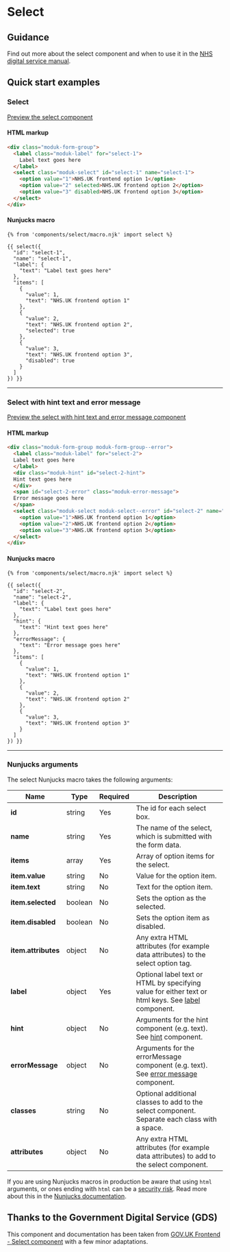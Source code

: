 # Select

## Guidance

Find out more about the select component and when to use it in the [NHS digital service manual](https://service-manual.nhs.uk/design-system/components/select).

## Quick start examples

### Select

[Preview the select component](https://nhsuk.github.io/moduk-frontend/components/select/index.html)

#### HTML markup

```html
<div class="moduk-form-group">
  <label class="moduk-label" for="select-1">
    Label text goes here
  </label>
  <select class="moduk-select" id="select-1" name="select-1">
    <option value="1">NHS.UK frontend option 1</option>
    <option value="2" selected>NHS.UK frontend option 2</option>
    <option value="3" disabled>NHS.UK frontend option 3</option>
  </select>
</div>
```

#### Nunjucks macro

```
{% from 'components/select/macro.njk' import select %}

{{ select({
  "id": "select-1",
  "name": "select-1",
  "label": {
    "text": "Label text goes here"
  },
  "items": [
    {
      "value": 1,
      "text": "NHS.UK frontend option 1"
    },
    {
      "value": 2,
      "text": "NHS.UK frontend option 2",
      "selected": true
    },
    {
      "value": 3,
      "text": "NHS.UK frontend option 3",
      "disabled": true
    }
  ]
}) }}
```

---

### Select with hint text and error message

[Preview the select with hint text and error message component](https://nhsuk.github.io/moduk-frontend/components/select/hint-error.html)

#### HTML markup

```html
<div class="moduk-form-group moduk-form-group--error">
  <label class="moduk-label" for="select-2">
  Label text goes here
  </label>
  <div class="moduk-hint" id="select-2-hint">
  Hint text goes here
  </div>
  <span id="select-2-error" class="moduk-error-message">
  Error message goes here
  </span>
  <select class="moduk-select moduk-select--error" id="select-2" name="select-2" aria-describedby="select-2-hint select-2-error">
    <option value="1">NHS.UK frontend option 1</option>
    <option value="2">NHS.UK frontend option 2</option>
    <option value="3">NHS.UK frontend option 3</option>
  </select>
</div>
```

#### Nunjucks macro

```
{% from 'components/select/macro.njk' import select %}

{{ select({
  "id": "select-2",
  "name": "select-2",
  "label": {
    "text": "Label text goes here"
  },
  "hint": {
    "text": "Hint text goes here"
  },
  "errorMessage": {
    "text": "Error message goes here"
  },
  "items": [
    {
      "value": 1,
      "text": "NHS.UK frontend option 1"
    },
    {
      "value": 2,
      "text": "NHS.UK frontend option 2"
    },
    {
      "value": 3,
      "text": "NHS.UK frontend option 3"
    }
  ]
}) }}
```

---

### Nunjucks arguments

The select Nunjucks macro takes the following arguments:

| Name                | Type     | Required  | Description                 |
| --------------------|----------|-----------|-----------------------------|
| **id**              | string   | Yes       | The id for each select box. |
| **name**            | string   | Yes       | The name of the select, which is submitted with the form data. |
| **items**           | array	   | Yes       | Array of option items for the select. |
| **item.value**      | string   | No        | Value for the option item. |
| **item.text**       | string   | No        | Text for the option item. |
| **item.selected**   | boolean  | No        | Sets the option as the selected. |
| **item.disabled**   | boolean  | No        | Sets the option item as disabled. |
| **item.attributes** | object   | No        | Any extra HTML attributes (for example data attributes) to the select option tag. |
| **label**           | object   | Yes       | Optional label text or HTML by specifying value for either text or html keys. See [label](https://github.com/nhsuk/moduk-frontend/tree/master/packages/components/label) component. |
| **hint**            | object   | No        | Arguments for the hint component (e.g. text). See [hint](https://github.com/nhsuk/moduk-frontend/tree/master/packages/components/hint) component. |
| **errorMessage**    | object   | No        | Arguments for the errorMessage component (e.g. text). See [error message](https://github.com/nhsuk/moduk-frontend/tree/master/packages/components/error-message) component. |
| **classes**         | string   | No        | Optional additional classes to add to the select component. Separate each class with a space. |
| **attributes**      | object   | No        | Any extra HTML attributes (for example data attributes) to add to the select component. |

If you are using Nunjucks macros in production be aware that using `html` arguments, or ones ending with `html` can be a [security risk](https://developer.mozilla.org/en-US/docs/Glossary/Cross-site_scripting). Read more about this in the [Nunjucks documentation](https://mozilla.github.io/nunjucks/api.html#user-defined-templates-warning).

## Thanks to the Government Digital Service (GDS)

This component and documentation has been taken from [GOV.UK Frontend - Select component](https://github.com/alphagov/govuk-frontend/tree/master/package/components/select) with a few minor adaptations.
